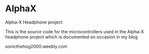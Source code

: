 # AlphaX
Alpha-X Headphone project

This is the source code for the microcontrollers used in the Alpha-X headphone project which is documented on occasion in my blog

sonicthehog2000.weebly.com
